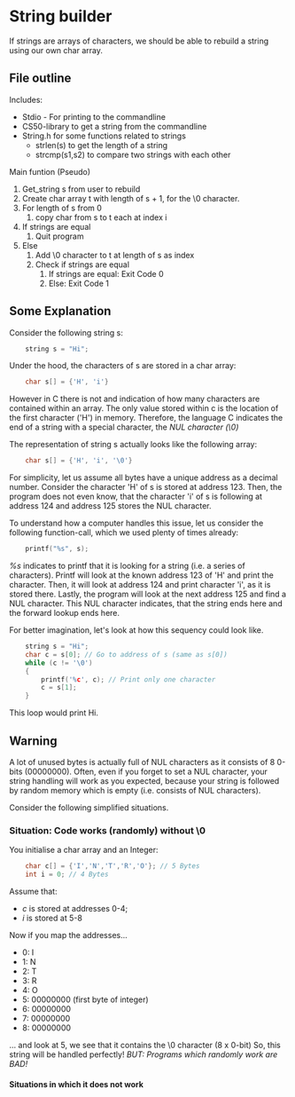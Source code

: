 # String builder
If strings are arrays of characters, we should be able to rebuild a string using our own char array.

## File outline
Includes:
- Stdio - For printing to the commandline
- CS50-library to get a string from the commandline
- String.h for some functions related to strings
    - strlen(s) to get the length of a string
    - strcmp(s1,s2) to compare two strings with each other

Main funtion (Pseudo)
1. Get_string s from user to rebuild
2. Create char array t with length of s + 1, for the \0 character.
3. For length of s from 0
    1. copy char from s to t each at index i
4. If strings are equal
    1. Quit program
5. Else
    1. Add \0 character to t at length of s as index
    2. Check if strings are equal
        1. If strings are equal: Exit Code 0
        2. Else: Exit Code 1

## Some Explanation
Consider the following string s:

```C
    string s = "Hi";
```

Under the hood, the characters of s are stored in a char array:

```C
    char s[] = {'H', 'i'}
```

However in C there is not and indication of how many characters are contained within an array.
The only value stored within c is the location of the first character ('H') in memory.
Therefore, the language C indicates the end of a string with a special character, the _NUL character (\0)_

The representation of string s actually looks like the following array:

```C
    char s[] = {'H', 'i', '\0'}
```

For simplicity, let us assume all bytes have a unique address as a decimal number.
Consider the character 'H' of s is stored at address 123.
Then, the program does not even know, that the character 'i' of s is following at address 124 and address 125 stores the NUL character.

To understand how a computer handles this issue, let us consider the following function-call, which we used plenty of times already:
```C
    printf("%s", s);
```

_%s_ indicates to printf that it is looking for a string (i.e. a series of characters).
Printf will look at the known address 123 of 'H' and print the character. Then, it will look at address 124 and print character 'i', as it is stored there. Lastly, the program will look at the next address 125 and find a NUL character.
This NUL character indicates, that the string ends here and the forward lookup ends here.

For better imagination, let's look at how this sequency could look like.
```C
    string s = "Hi";
    char c = s[0]; // Go to address of s (same as s[0])
    while (c != '\0')
    {
        printf('%c', c); // Print only one character
        c = s[1];
    }
```
This loop would print Hi.

## Warning
A lot of unused bytes is actually full of NUL characters as it consists of 8 0-bits (00000000). Often, even if you forget to set a NUL character, your string handling will work as you expected, because your string is followed by random memory which is empty (i.e. consists of NUL characters).

Consider the following simplified situations.

### Situation: Code works (randomly) without \0
You initialise a char array and an Integer:
```C
    char c[] = {'I','N','T','R','O'}; // 5 Bytes
    int i = 0; // 4 Bytes
```
Assume that:
- _c_ is stored at addresses 0-4;
- _i_ is stored at 5-8

Now if you map the addresses...
- 0: I
- 1: N
- 2: T
- 3: R
- 4: O
- 5: 00000000 (first byte of integer)
- 6: 00000000
- 7: 00000000
- 8: 00000000

... and look at 5, we see that it contains the \0 character (8 x 0-bit)
So, this string will be handled perfectly!
*BUT: Programs which randomly work are BAD!*

#### Situations in which it does not work










